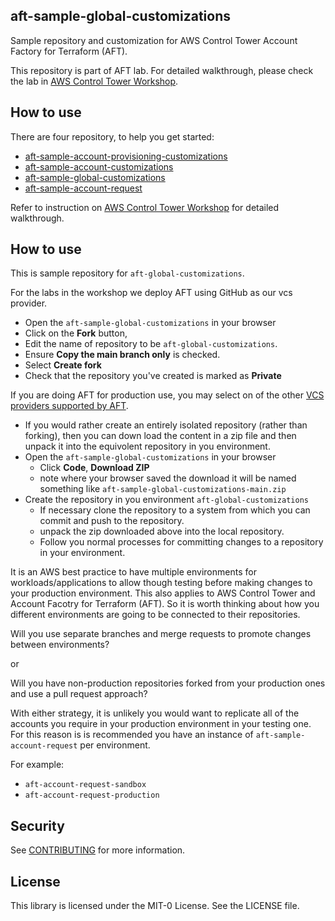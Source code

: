 ## aft-sample-global-customizations

Sample repository and customization for AWS Control Tower Account Factory for Terraform (AFT).

This repository is part of AFT lab. For detailed walkthrough, please check the lab in [AWS Control Tower Workshop](https://catalog.workshops.aws/control-tower/en-US/customization/aft).

## How to use 

There are four repository, to help you get started:
- [aft-sample-account-provisioning-customizations](https://github.com/aws-samples/aft-sample-account-provisioning-customizations)
- [aft-sample-account-customizations](https://github.com/aws-samples/aft-sample-account-provisioning-customizations)
- [aft-sample-global-customizations](https://github.com/aws-samples/aft-sample-global-customizations)
- [aft-sample-account-request](https://github.com/aws-samples/aft-sample-account-request)

Refer to instruction on [AWS Control Tower Workshop](https://catalog.workshops.aws/control-tower/en-US/customization/aft/) for detailed walkthrough.

## How to use

This is sample repository for `aft-global-customizations`. 

For the labs in the workshop we deploy AFT using GitHub as our vcs provider.
- Open the `aft-sample-global-customizations` in your browser 
 - Click on the **Fork** button,
 - Edit the name of repository to be `aft-global-customizations`.
 - Ensure **Copy the main branch only** is checked.
 - Select **Create fork**
 - Check that the repository you've created is marked as **Private**

If you are doing AFT for production use, you may select on of the other [VCS providers supported by AFT](https://docs.aws.amazon.com/controltower/latest/userguide/aft-alternative-vcs.html).
- If you would rather create an entirely isolated repository (rather than forking), then you can down load the content in a zip file and then unpack it into the equivolent repository in you environment.
 - Open the `aft-sample-global-customizations` in your browser
   - Click **Code**, **Download ZIP**
   - note where your browser saved the download it will be named something like `aft-sample-global-customizations-main.zip`
 - Create the repository in you environment `aft-global-customizations`
   - If necessary clone the repository to a system from which you can commit and push to the repository.
   - unpack the zip downloaded above into the local repository.
   - Follow you normal processes for committing changes to a repository in your environment.

It is an AWS best practice to have multiple environments for workloads/applications to allow though testing before making changes to your production environment. This also applies to AWS Control Tower and Account Facotry for Terraform (AFT). So it is worth thinking about how you different environments are going to be connected to their repositories.

Will you use separate branches and merge requests to promote changes between environments?

or 

Will you have non-production repositories forked from your production ones and use a pull request approach?

With either strategy, it is unlikely you would want to replicate all of the accounts you require in your production environment in your testing one. For this reason is is recommended you have an instance of `aft-sample-account-request` per environment.

For example:
- `aft-account-request-sandbox`
- `aft-account-request-production`

## Security

See [CONTRIBUTING](CONTRIBUTING.md#security-issue-notifications) for more information.

## License

This library is licensed under the MIT-0 License. See the LICENSE file.

